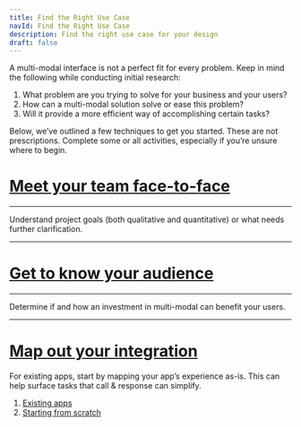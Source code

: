 ```yaml
---
title: Find the Right Use Case
navId: Find the Right Use Case
description: Find the right use case for your design
draft: false
---
```


A multi-modal interface is not a perfect fit for every problem. Keep in mind the following while conducting initial research:

1. What problem are you trying to solve for your business and your users?
2. How can a multi-modal solution solve or ease this problem?
3. Will it provide a more efficient way of accomplishing certain tasks?

Below, we’ve outlined a few techniques to get you started. These are not prescriptions. Complete some or all activities, especially if you’re unsure where to begin.

# [**Meet your team face-to-face**](/docs/Design/meet-your-team-face-to-face)

---

Understand project goals (both qualitative and quantitative) or what needs further clarification.

---

# [**Get to know your audience**](/docs/Design/get-to-know-your-audience)

---

Determine if and how an investment in multi-modal can benefit your users.

---

# [**Map out your integration**](/docs/Design/map-out-integration)

For existing apps, start by mapping your app’s experience as-is. This can help surface tasks that call & response can simplify.

1. [Existing apps](/docs/Design/for-existing-apps)
2. [Starting from scratch](/docs/Design/starting-from-scratch)
